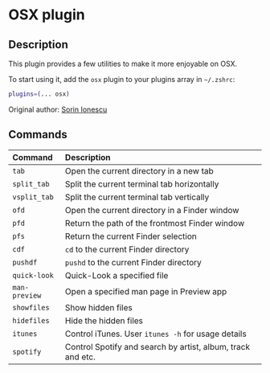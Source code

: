 # OSX plugin

## Description

This plugin provides a few utilities to make it more enjoyable on OSX.

To start using it, add the `osx` plugin to your plugins array in `~/.zshrc`:

```zsh
plugins=(... osx)
```

Original author: [Sorin Ionescu](https://github.com/sorin-ionescu)


## Commands

| Command         | Description                                      |
| :-------------- | :----------------------------------------------- |
| `tab`           | Open the current directory in a new tab          |
| `split_tab`     | Split the current terminal tab horizontally      |
| `vsplit_tab`    | Split the current terminal tab vertically        |
| `ofd`           | Open the current directory in a Finder window    |
| `pfd`           | Return the path of the frontmost Finder window   |
| `pfs`           | Return the current Finder selection              |
| `cdf`           | `cd` to the current Finder directory             |
| `pushdf`        | `pushd` to the current Finder directory          |
| `quick-look`    | Quick-Look a specified file                      |
| `man-preview`   | Open a specified man page in Preview app         |
| `showfiles`     | Show hidden files                                |
| `hidefiles`     | Hide the hidden files                            |
| `itunes`        | Control iTunes. User `itunes -h` for usage details |
| `spotify`       | Control Spotify and search by artist, album, track and etc.|
